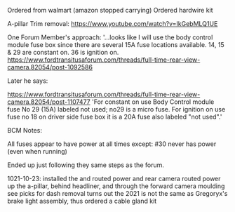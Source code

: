 Ordered from walmart (amazon stopped carrying)
Ordered hardwire kit

A-pillar Trim removal:
https://www.youtube.com/watch?v=IkGebMLQ1UE

One Forum Member's approach:
'...looks like I will use the body control module fuse box since there are several 15A fuse locations available. 14, 15 & 29 are constant on. 36 is ignition on.
https://www.fordtransitusaforum.com/threads/full-time-rear-view-camera.82054/post-1092586

Later he says:

https://www.fordtransitusaforum.com/threads/full-time-rear-view-camera.82054/post-1107477
'For constant on use Body Control module fuse No 29 (15A) labeled not used; no29 is a micro fuse. For ignition on use fuse no 18 on driver side fuse box it is a 20A fuse also labeled "not used".'

BCM Notes:

All fuses appear to have power at all times except:
#30 never has power (even when running)

Ended up just following they same steps as the forum.

1021-10-23:
installed the and routed power and rear camera
routed power up the a-pillar, behind headliner, and through the forward camera moulding
see picks for dash removal
turns out the 2021 is not the same as Gregoryx's brake light assembly, thus ordered a cable gland kit

